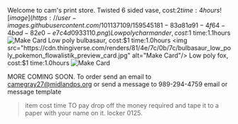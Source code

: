  Welcome to cam's print store.
 Twisted 6 sided vase, cost:$2 time:4hours  
![image](https://user-images.githubusercontent.com/101137109/159545181-83a81a91-4f64-4bad-82e0-e7c4d0933110.png)
 Low poly charmander, cost:$1 time:1.1hours
<img src="https://cdn.thingiverse.com/renders/54/56/88/52/b8/5f93d171eda372352539af3ee37006e0_preview_card.jpg" alt="Make Card"/>
 Low poly bulbasaur, cost:$1 time:1.0hours
<img src="https://cdn.thingiverse.com/renders/81/4e/7c/0b/7c/bulbasaur_low_poly_pokemon_flowalistik_preview_card.jpg" alt="Make Card"/>
 Low poly fox, cost:$1 time:1.0hours
<img src="https://cdn.thingiverse.com/renders/af/a4/a6/31/90/IMG_5035_preview_card.JPG" alt="Make Card"/>

MORE COMING SOON.
 To order send an email to camegray27@midlandps.org or send a message to 989-294-4759
 email or message template
   >item
   >cost
   >time
 TO pay drop off the money required and tape it to a paper with your name on it.
 locker 0125.





